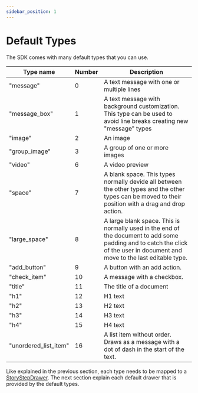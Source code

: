 ```yaml
---
sidebar_position: 1
---
```


# Default Types

The SDK comes with many default types that you can use. 

| Type name    | Number   | Description |
| -------------- | -------- | ----------------------------------------------------------- |
| "message"      | 0        | A text message with one or multiple lines |
| "message_box"  | 1        | A text message with background customization. This type can be used to avoid line breaks creating new "message" types |
| "image"        | 2        | An image |
| "group_image"  | 3        | A group of one or more images |
| "video"        | 6        | A video preview |
| "space"        | 7        | A blank space. This types normally devide all between the other types and the other types can be moved to their position with a drag and drop action. |
| "large_space"  | 8        | A large blank space. This is normally used in the end of the document to add some padding and to catch the click of the user in document and move to the last editable type. |
| "add_button"   | 9        | A button with an add action. |
| "check_item"   | 10       | A message with a checkbox. |
| "title"        | 11       | The title of a document |
| "h1"           | 12       | H1 text |
| "h2"           | 13       | H2 text |
| "h3"           | 14       | H3 text |
| "h4"           | 15       | H4 text |
| "unordered_list_item" | 16     | A list item without order. Draws as a message with a dot of dash in the start of the text. |

Like explained in the previous section, each type needs to be mapped to a [StoryStepDrawer](https://javadoc.io/doc/com.github.leandroborgesferreira/storyteller/latest/com/github/leandroborgesferreira/storyteller/drawer/StoryStepDrawer.html). The next section explain each default drawer that is provided by the default types.